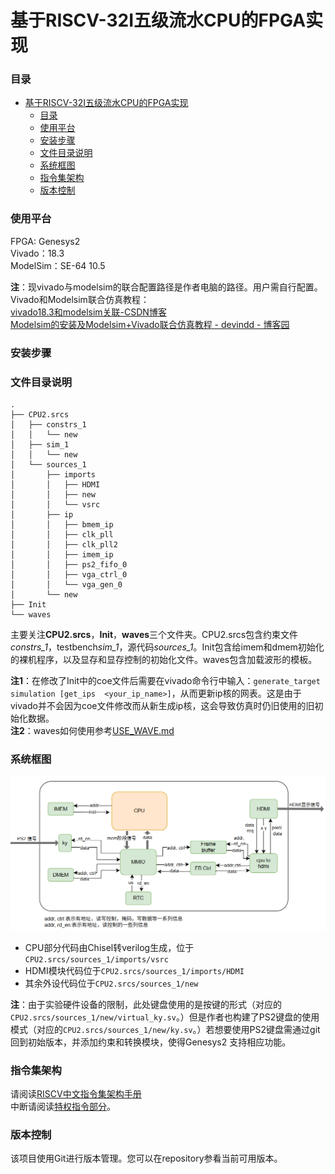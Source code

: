 

# 基于RISCV-32I五级流水CPU的FPGA实现
 
### 目录

- [基于RISCV-32I五级流水CPU的FPGA实现](#基于riscv-32i五级流水cpu的fpga实现)
    - [目录](#目录)
    - [使用平台](#使用平台)
    - [安装步骤](#安装步骤)
    - [文件目录说明](#文件目录说明)
    - [系统框图](#系统框图)
    - [指令集架构](#指令集架构)
    - [版本控制](#版本控制)


### 使用平台
FPGA: Genesys2  
Vivado：18.3  
ModelSim：SE-64 10.5

**注**：现vivado与modelsim的联合配置路径是作者电脑的路径。用户需自行配置。  
Vivado和Modelsim联合仿真教程：  
[vivado18.3和modelsim关联-CSDN博客](https://blog.csdn.net/baidu_25816669/article/details/135588889)  
[Modelsim的安装及Modelsim+Vivado联合仿真教程 - devindd - 博客园](https://www.cnblogs.com/devindd/articles/16837346.html)  

### 安装步骤


### 文件目录说明
```
.
├── CPU2.srcs
│   ├── constrs_1
│   │   └── new
│   ├── sim_1
│   │   └── new
│   └── sources_1
│       ├── imports
│       │   ├── HDMI
│       │   ├── new
│       │   └── vsrc
│       ├── ip
│       │   ├── bmem_ip
│       │   ├── clk_pll
│       │   ├── clk_pll2
│       │   ├── imem_ip
│       │   ├── ps2_fifo_0
│       │   ├── vga_ctrl_0
│       │   └── vga_gen_0
│       └── new
├── Init
└── waves

```  

主要关注**CPU2.srcs**，**Init**，**waves**三个文件夹。CPU2.srcs包含约束文件*constrs_1*，testbench*sim_1*，源代码*sources_1*。Init包含给imem和dmem初始化的裸机程序，以及显存和显存控制的初始化文件。waves包含加载波形的模板。  

**注1**：在修改了Init中的coe文件后需要在vivado命令行中输入：`generate_target simulation [get_ips  <your_ip_name>]`，从而更新ip核的网表。这是由于vivado并不会因为coe文件修改而从新生成ip核，这会导致仿真时仍旧使用的旧初始化数据。  
**注2**：waves如何使用参考[USE_WAVE.md](./USE_WAVE.md)


### 系统框图
![系统框图](./pictures/Whole_System.png)  
- CPU部分代码由Chisel转verilog生成，位于`CPU2.srcs/sources_1/imports/vsrc`
- HDMI模块代码位于`CPU2.srcs/sources_1/imports/HDMI`
- 其余外设代码位于`CPU2.srcs/sources_1/new`  

**注**：由于实验硬件设备的限制，此处键盘使用的是按键的形式（对应的`CPU2.srcs/sources_1/new/virtual_ky.sv`。）但是作者也构建了PS2键盘的使用模式（对应的`CPU2.srcs/sources_1/new/ky.sv`。）若想要使用PS2键盘需通过git回到初始版本，并添加约束和转换模块，使得Genesys2 支持相应功能。

### 指令集架构
请阅读[RISCV中文指令集架构手册](http://riscvbook.com/chinese/RISC-V-Reader-Chinese-v2p1.pdf)   
中断请阅读[特权指令部分](https://www.scs.stanford.edu/~zyedidia/docs/riscv/riscv-privileged.pdf)。

### 版本控制
该项目使用Git进行版本管理。您可以在repository参看当前可用版本。





